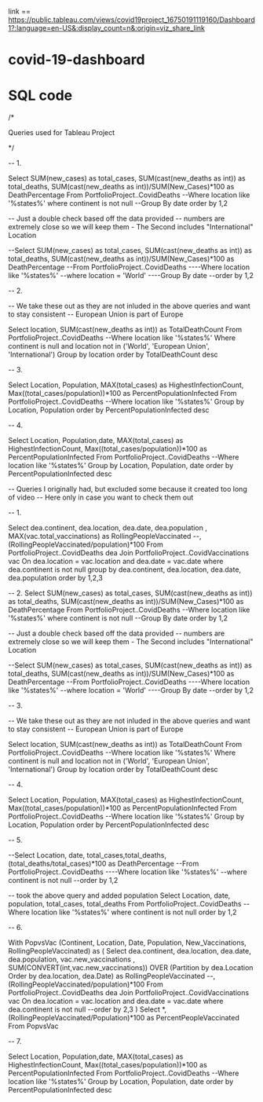 link == https://public.tableau.com/views/covid19project_16750191119160/Dashboard1?:language=en-US&:display_count=n&:origin=viz_share_link


# covid-19-dashboard
# SQL code
/*

Queries used for Tableau Project

*/



-- 1. 

Select SUM(new_cases) as total_cases, SUM(cast(new_deaths as int)) as total_deaths, SUM(cast(new_deaths as int))/SUM(New_Cases)*100 as DeathPercentage
From PortfolioProject..CovidDeaths
--Where location like '%states%'
where continent is not null 
--Group By date
order by 1,2

-- Just a double check based off the data provided
-- numbers are extremely close so we will keep them - The Second includes "International"  Location


--Select SUM(new_cases) as total_cases, SUM(cast(new_deaths as int)) as total_deaths, SUM(cast(new_deaths as int))/SUM(New_Cases)*100 as DeathPercentage
--From PortfolioProject..CovidDeaths
----Where location like '%states%'
--where location = 'World'
----Group By date
--order by 1,2


-- 2. 

-- We take these out as they are not inluded in the above queries and want to stay consistent
-- European Union is part of Europe

Select location, SUM(cast(new_deaths as int)) as TotalDeathCount
From PortfolioProject..CovidDeaths
--Where location like '%states%'
Where continent is null 
and location not in ('World', 'European Union', 'International')
Group by location
order by TotalDeathCount desc


-- 3.

Select Location, Population, MAX(total_cases) as HighestInfectionCount,  Max((total_cases/population))*100 as PercentPopulationInfected
From PortfolioProject..CovidDeaths
--Where location like '%states%'
Group by Location, Population
order by PercentPopulationInfected desc


-- 4.


Select Location, Population,date, MAX(total_cases) as HighestInfectionCount,  Max((total_cases/population))*100 as PercentPopulationInfected
From PortfolioProject..CovidDeaths
--Where location like '%states%'
Group by Location, Population, date
order by PercentPopulationInfected desc












-- Queries I originally had, but excluded some because it created too long of video
-- Here only in case you want to check them out


-- 1.

Select dea.continent, dea.location, dea.date, dea.population
, MAX(vac.total_vaccinations) as RollingPeopleVaccinated
--, (RollingPeopleVaccinated/population)*100
From PortfolioProject..CovidDeaths dea
Join PortfolioProject..CovidVaccinations vac
	On dea.location = vac.location
	and dea.date = vac.date
where dea.continent is not null 
group by dea.continent, dea.location, dea.date, dea.population
order by 1,2,3




-- 2.
Select SUM(new_cases) as total_cases, SUM(cast(new_deaths as int)) as total_deaths, SUM(cast(new_deaths as int))/SUM(New_Cases)*100 as DeathPercentage
From PortfolioProject..CovidDeaths
--Where location like '%states%'
where continent is not null 
--Group By date
order by 1,2


-- Just a double check based off the data provided
-- numbers are extremely close so we will keep them - The Second includes "International"  Location


--Select SUM(new_cases) as total_cases, SUM(cast(new_deaths as int)) as total_deaths, SUM(cast(new_deaths as int))/SUM(New_Cases)*100 as DeathPercentage
--From PortfolioProject..CovidDeaths
----Where location like '%states%'
--where location = 'World'
----Group By date
--order by 1,2


-- 3.

-- We take these out as they are not inluded in the above queries and want to stay consistent
-- European Union is part of Europe

Select location, SUM(cast(new_deaths as int)) as TotalDeathCount
From PortfolioProject..CovidDeaths
--Where location like '%states%'
Where continent is null 
and location not in ('World', 'European Union', 'International')
Group by location
order by TotalDeathCount desc



-- 4.

Select Location, Population, MAX(total_cases) as HighestInfectionCount,  Max((total_cases/population))*100 as PercentPopulationInfected
From PortfolioProject..CovidDeaths
--Where location like '%states%'
Group by Location, Population
order by PercentPopulationInfected desc



-- 5.

--Select Location, date, total_cases,total_deaths, (total_deaths/total_cases)*100 as DeathPercentage
--From PortfolioProject..CovidDeaths
----Where location like '%states%'
--where continent is not null 
--order by 1,2

-- took the above query and added population
Select Location, date, population, total_cases, total_deaths
From PortfolioProject..CovidDeaths
--Where location like '%states%'
where continent is not null 
order by 1,2


-- 6. 


With PopvsVac (Continent, Location, Date, Population, New_Vaccinations, RollingPeopleVaccinated)
as
(
Select dea.continent, dea.location, dea.date, dea.population, vac.new_vaccinations
, SUM(CONVERT(int,vac.new_vaccinations)) OVER (Partition by dea.Location Order by dea.location, dea.Date) as RollingPeopleVaccinated
--, (RollingPeopleVaccinated/population)*100
From PortfolioProject..CovidDeaths dea
Join PortfolioProject..CovidVaccinations vac
	On dea.location = vac.location
	and dea.date = vac.date
where dea.continent is not null 
--order by 2,3
)
Select *, (RollingPeopleVaccinated/Population)*100 as PercentPeopleVaccinated
From PopvsVac


-- 7. 

Select Location, Population,date, MAX(total_cases) as HighestInfectionCount,  Max((total_cases/population))*100 as PercentPopulationInfected
From PortfolioProject..CovidDeaths
--Where location like '%states%'
Group by Location, Population, date
order by PercentPopulationInfected desc



